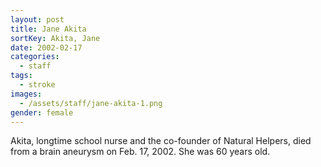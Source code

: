 ```yaml
---
layout: post
title: Jane Akita
sortKey: Akita, Jane
date: 2002-02-17
categories:
  - staff
tags:
  - stroke
images:
  - /assets/staff/jane-akita-1.png
gender: female
---
```


Akita, longtime school nurse and the co-founder of Natural Helpers, died from a brain aneurysm on Feb. 17, 2002. She was 60 years old.
